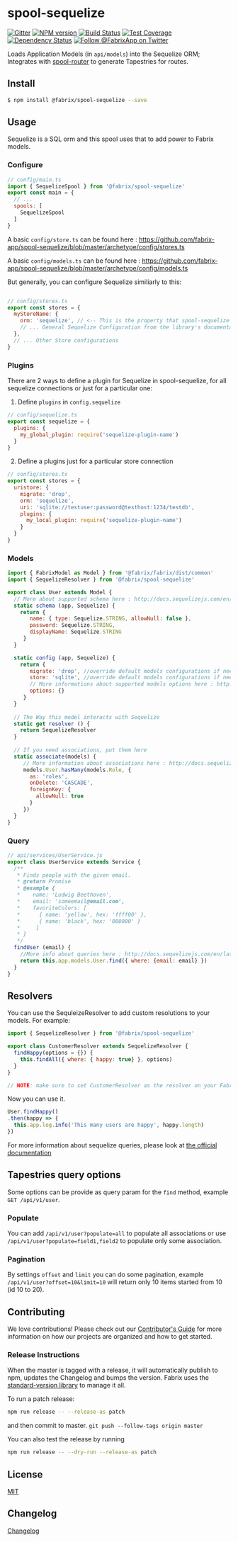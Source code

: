 # spool-sequelize

[![Gitter][gitter-image]][gitter-url]
[![NPM version][npm-image]][npm-url]
[![Build Status][ci-image]][ci-url]
[![Test Coverage][coverage-image]][coverage-url]
[![Dependency Status][daviddm-image]][daviddm-url]
[![Follow @FabrixApp on Twitter][twitter-image]][twitter-url]

Loads Application Models (in `api/models`) into the Sequelize ORM; Integrates with [spool-router](https://github.com/fabrix-app/spool-router) to
generate Tapestries for routes.

## Install
```sh
$ npm install @fabrix/spool-sequelize --save
```

## Usage
Sequelize is a SQL orm and this spool uses that to add power to Fabrix models.

### Configure

```js
// config/main.ts
import { SequelizeSpool } from '@fabrix/spool-sequelize'
export const main = {
  // ...
  spools: [
    SequelizeSpool
  ]
}
```

A basic `config/store.ts` can be found here : https://github.com/fabrix-app/spool-sequelize/blob/master/archetype/config/stores.ts

A basic `config/models.ts` can be found here : https://github.com/fabrix-app/spool-sequelize/blob/master/archetype/config/models.ts

But generally, you can configure Sequelize similiarly to this:

```js

// config/stores.ts
export const stores = {
  myStoreName: {
    orm: 'sequelize', // <-- This is the property that spool-sequelize looks for when building connections 
    // ... General Sequelize Configuration from the library's documentation
  },
  // ... Other Store configurations
}

```


### Plugins
There are 2 ways to define a plugin for Sequelize in spool-sequelize, for all sequelize connections or just for a particular one:

1) Define `plugins` in `config.sequelize`
```js
// config/sequelize.ts
export const sequelize = {
  plugins: {
    my_global_plugin: require('sequelize-plugin-name')
  }
}
```

2) Define a plugins just for a particular store connection
```js
// config/stores.ts
export const stores = {
  uristore: {
    migrate: 'drop',
    orm: 'sequelize',
    uri: 'sqlite://testuser:password@testhost:1234/testdb',
    plugins: {
      my_local_plugin: require('sequelize-plugin-name')
    }
  }
}
```

### Models

```js
import { FabrixModel as Model } from '@fabrix/fabrix/dist/common'
import { SequelizeResolver } from '@fabrix/spool-sequelize'

export class User extends Model {
  // More about supported schema here : http://docs.sequelizejs.com/en/latest/docs/models-definition/
  static schema (app, Sequelize) {
    return {
       name: { type: Sequelize.STRING, allowNull: false },
       password: Sequelize.STRING,
       displayName: Sequelize.STRING
     }
  }

  static config (app, Sequelize) {
    return {
       migrate: 'drop', //override default models configurations if needed
       store: 'sqlite', //override default models configurations if needed
       // More informations about supported models options here : http://docs.sequelizejs.com/en/latest/docs/models-definition/#configuration
       options: {}
     }
  }
  
  // The Way this model interacts with Sequelize
  static get resolver () {
    return SequelizeResolver
  }
  
  // If you need associations, put them here
  static associate(models) {
     // More information about associations here : http://docs.sequelizejs.com/en/latest/docs/associations/
     models.User.hasMany(models.Role, {
       as: 'roles',
       onDelete: 'CASCADE',
       foreignKey: {
         allowNull: true
       }
     })
  }
}
```

### Query

```js
// api/services/UserService.js
export class UserService extends Service {
  /**
   * Finds people with the given email.
   * @return Promise
   * @example {
   *    name: 'Ludwig Beethoven',
   *    email: 'someemail@email.com',
   *    favoriteColors: [
   *      { name: 'yellow', hex: 'ffff00' },
   *      { name: 'black', hex: '000000' }
   *     ]
   * }
   */
  findUser (email) {
    //More info about queries here : http://docs.sequelizejs.com/en/latest/docs/models-usage/
    return this.app.models.User.find({ where: {email: email} })
  }
}
```

## Resolvers 
You can use the SequleizeResolver to add custom resolutions to your models.
For example:
```js
import { SequelizeResolver } from '@fabrix/spool-sequelize'

export class CustomerResolver extends SequelizeResolver {
  findHappy(options = {}) {
    this.findAll({ where: { happy: true} }, options)
  }
}

// NOTE: make sure to set CustomerResolver as the resolver on your Fabrix Model!
```
Now you can use it.
```js
User.findHappy()
.then(happy => {
  this.app.log.info('This many users are happy', happy.length)
})
```


For more information about sequelize queries, please look at [the official documentation](http://docs.sequelizejs.com/en/latest/docs/querying/)

## Tapestries query options
Some options can be provide as query param for the `find` method, example `GET /api/v1/user`.

### Populate 
You can add `/api/v1/user?populate=all` to populate all associations or use `/api/v1/user?populate=field1,field2` to populate only some association.

### Pagination
By settings `offset` and `limit` you can do some pagination, example `/api/v1/user?offset=10&limit=10` will return only 10 items started from 10 (id 10 to 20). 

## Contributing
We love contributions! Please check out our [Contributor's Guide](https://github.com/fabrix-app/fabrix/blob/master/CONTRIBUTING.md) for more
information on how our projects are organized and how to get started.

### Release Instructions
When the master is tagged with a release, it will automatically publish to npm, updates the Changelog and bumps the version. Fabrix uses the [standard-version library](https://www.npmjs.com/package/standard-version) to manage it all.

To run a patch release: 
```bash
npm run release -- --release-as patch
``` 
and then commit to master. `git push --follow-tags origin master`

You can also test the release by running
```bash
npm run release -- --dry-run --release-as patch
``` 

## License
[MIT](https://github.com/fabrix-app/spool-sequelize/blob/master/LICENSE)

## Changelog
[Changelog](https://github.com/fabrix-app/spool-sequelize/blob/master/CHANGELOG.md)

[npm-image]: https://img.shields.io/npm/v/@fabrix/spool-sequelize.svg?style=flat-square
[npm-url]: https://npmjs.org/package/@fabrix/spool-sequelize
[ci-image]: https://img.shields.io/circleci/project/github/fabrix-app/spool-sequelize/master.svg
[ci-url]: https://circleci.com/gh/fabrix-app/spool-sequelize/tree/master
[daviddm-image]: http://img.shields.io/david/fabrix-app/spool-sequelize.svg?style=flat-square
[daviddm-url]: https://david-dm.org/fabrix-app/spool-sequelize
[gitter-image]: http://img.shields.io/badge/+%20GITTER-JOIN%20CHAT%20%E2%86%92-1DCE73.svg?style=flat-square
[gitter-url]: https://gitter.im/fabrix-app/Lobby
[twitter-image]: https://img.shields.io/twitter/follow/FabrixApp.svg?style=social
[twitter-url]: https://twitter.com/FabrixApp
[coverage-image]: https://img.shields.io/codeclimate/coverage/github/fabrix-app/spool-sequelize.svg?style=flat-square
[coverage-url]: https://codeclimate.com/github/fabrix-app/spool-sequelize/coverage
